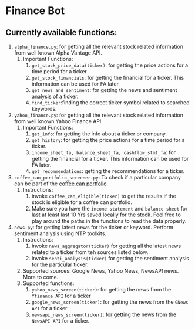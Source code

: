 # Finance Bot

## Currently available functions:

1. `alpha_finance.py`:  for getting all the relevant stock related information from well known Alpha Vantage API.
   1. Important Functions:
      1. `get_stock_price_data(ticker)`: for getting the price actions for a time period for a ticker
      2. `get_stock_financials`: for getting the financial for a ticker. This information can be used for FA later.
      3. `get_news_and_sentiment`: for getting the news and sentiment analysis of a ticker.
      4. `find_ticker`:finding the correct ticker symbol related to searched keywords.
2. `yahoo_finance.py`:  for getting all the relevant stock related information from well known Yahoo Finance API.
   1. Important Functions:
      1. `get_info`: for getting the info about a ticker or company.
      2. `get_history`: for getting the price actions for a time period for a ticker.
      3. `income_sheet_fa, balance_sheet_fa, cashflow_stmt_fa`: for getting the financial for a ticker. This information can be used for FA later.
      4. `get_recommendations`: getting the recommendations for a ticker.
3. `coffee_can_portfolio_screener.py`: To check if a particular company can be part of the [coffee can portfolio](https://groww.in/blog/the-coffee-can-portfolio).
   1. Instructions:
      1. invoke `coffee_can_eligible(ticker)` to get the results if the stock is eligible for a coffee can portfolio.
      2. Make sure you have the `income statement` and `balance sheet` for last at least last 10 Yrs saved locally for the stock. Feel free to play around the paths in the functions to read the data properly.
4. `news.py`: for getting latest news for the ticker or keyword. Perform sentiment analysis using NTP toolkits.
   1. Instructions:
      1. invoke `news_aggregator(ticker)` for getting all the latest news related to a ticker from teh sources listed below.
      2. invoke `senti_analysis(ticker)` for getting the sentiment analysis for the particular ticker.
   2. Supported sources: Google News, Yahoo News, NewsAPI news. More to come.
   3. Supported functions:
      1. `yahoo_news_screen(ticker)`: for getting the news from the `Yfinance API` for a ticker
      2. `google_news_screen(ticker)`: for getting the news from the `GNews API` for a ticker
      3. `newsapi_news_screen(ticker)`: for getting the news from the `NewsAPI API` for a ticker.
